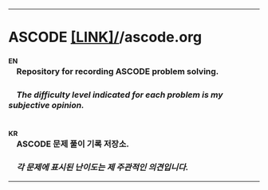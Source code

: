 <hr>

# ASCODE [[LINK]/](http://ascode.org/)/ascode.org

### <sup>EN</sup><br>　Repository for recording ASCODE problem solving.

### 　*The difficulty level indicated for each problem is my subjective opinion.*

#

### <sup>KR</sup><br>　ASCODE 문제 풀이 기록 저장소.

### 　*각 문제에 표시된 난이도는 제 주관적인 의견입니다.*

<hr>
